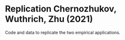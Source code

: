 # Replication Chernozhukov, Wuthrich, Zhu (2021)

Code and data to replicate the two empirical applications.
